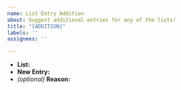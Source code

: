 ```yaml
---
name: List Entry Addition
about: Suggest additional entries for any of the lists!
title: "[ADDITION]"
labels: ''
assignees: ''

---
```


* __List:__ 
* __New Entry:__ 
* _(optional)_ __Reason:__
